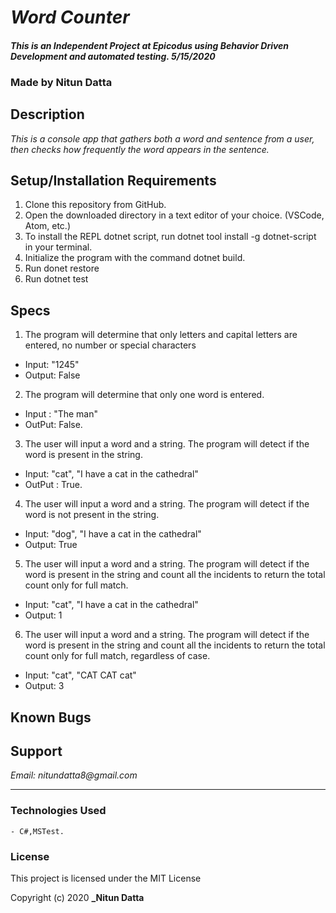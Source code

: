 # _Word Counter_

#### _This is an Independent Project at Epicodus using Behavior Driven Development and automated testing. 5/15/2020_

### Made by Nitun Datta 
## Description

_This is a console app that gathers both a word and sentence from a user, then checks how frequently the word appears in the sentence._


## Setup/Installation Requirements
1. Clone this repository from GitHub.
2. Open the downloaded directory in a text editor of your choice.
  (VSCode, Atom, etc.)
3. To install the REPL dotnet script, run dotnet tool install -g dotnet-script in your terminal.
4. Initialize the program with the command dotnet build.
5. Run donet restore
6. Run dotnet test


## Specs

1. The program will determine that only letters and capital letters are entered, no number  or special characters
  * Input: "1245"
  * Output: False
2. The program will determine that only one word is entered.
  * Input : "The man"
  * OutPut: False.
3. The user will input a word and a string. The program will detect if the word is present  in the string.
  * Input: "cat", "I have a cat in the cathedral"  
  * OutPut : True.
4. The user will input a word and a string. The program will detect if the word is not present in the string.
  * Input: "dog", "I have a cat in the cathedral"
  * Output: True 
5. The user will input a word and a string. The program will detect if the word is present in the string and count all the incidents to return the total count only for full match.
  * Input: "cat", "I have a cat in the cathedral"
  * Output: 1
6. The user will input a word and a string. The program will detect if the word is present in the string and count all the incidents to return the total count only for full match, regardless of case.
  * Input: "cat", "CAT CAT cat"
  * Output: 3    

## Known Bugs


## Support

_Email: nitundatta8@gmail.com_

---
### Technologies Used
    - C#,MSTest.

### License

This project is licensed under the MIT License

Copyright (c) 2020 **_Nitun Datta**
